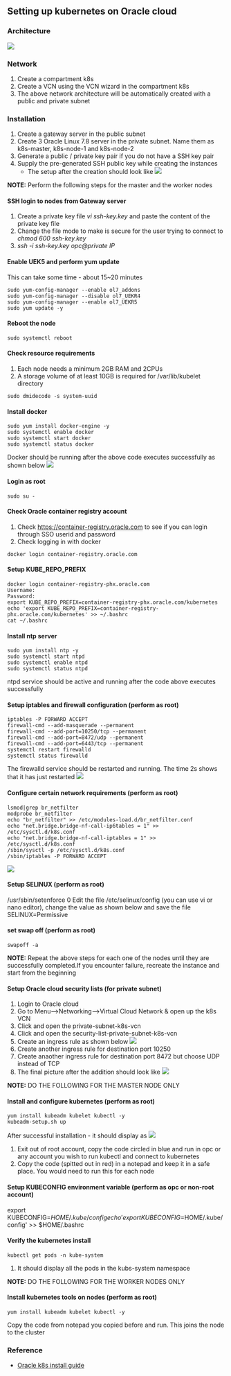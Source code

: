 ## Setting up kubernetes on Oracle cloud 



### Architecture
![](images/ArchStd.png)

### Network
1. Create a compartment k8s
2. Create a VCN using the VCN wizard in the compartment k8s
3. The above network architecture will be automatically created with a public and private subnet

### Installation
1. Create a gateway server in the public subnet
2. Create 3 Oracle Linux 7.8 server in the private subnet. Name them as k8s-master, k8s-node-1 and k8s-node-2
3. Generate a public / private key pair if you do not have a SSH key pair
4. Supply the pre-generated SSH public key while creating the instances
   * The setup after the creation should look like 
![](images/ArchSetup.PNG)

**NOTE:** Perform the following steps for the master and the worker nodes 
#### SSH login to nodes from Gateway server
1. Create a private key file *vi ssh-key.key* and paste the content of the private key file 
2. Change the file mode to make is secure for the user trying to connect to *chmod 600 ssh-key.key*
3. *ssh -i ssh-key.key opc@private IP* 

#### Enable UEK5 and perform yum update 
This can take some time - about 15~20 minutes
<pre><code>sudo yum-config-manager --enable ol7_addons
sudo yum-config-manager --disable ol7_UEKR4
sudo yum-config-manager --enable ol7_UEKR5
sudo yum update -y</code></pre> 

#### Reboot the node 
<pre><code>sudo systemctl reboot</code></pre>

#### Check resource requirements 
1. Each node needs a minimum 2GB RAM and 2CPUs
2. A storage volume of at least 10GB is required for /var/lib/kubelet directory
<pre><code>sudo dmidecode -s system-uuid</code></pre>

#### Install docker 
<pre><code>sudo yum install docker-engine -y
sudo systemctl enable docker
sudo systemctl start docker
sudo systemctl status docker</code></pre>
Docker should be running after the above code executes successfully as shown below
![](images/dockerRunning.png)

#### Login as root 
<pre><code>sudo su -</code></pre>

#### Check Oracle container registry account 
1. Check https://container-registry.oracle.com to see if you can login through SSO userid and password
2. Check logging in with docker 
<pre><code>docker login container-registry.oracle.com</code></pre>

#### Setup KUBE_REPO_PREFIX
<pre><code>docker login container-registry-phx.oracle.com
Username: <your email address>
Password: <Your container-registry password>
export KUBE_REPO_PREFIX=container-registry-phx.oracle.com/kubernetes
echo 'export KUBE_REPO_PREFIX=container-registry-phx.oracle.com/kubernetes' >> ~/.bashrc
cat ~/.bashrc</code></pre>

#### Install ntp server
<pre><code>sudo yum install ntp -y
sudo systemctl start ntpd
sudo systemctl enable ntpd
sudo systemctl status ntpd</code></pre>
ntpd service should be active and running after the code above executes successfully

#### Setup iptables and firewall configuration (perform as root)
<pre><code>iptables -P FORWARD ACCEPT
firewall-cmd --add-masquerade --permanent
firewall-cmd --add-port=10250/tcp --permanent
firewall-cmd --add-port=8472/udp --permanent
firewall-cmd --add-port=6443/tcp --permanent
systemctl restart firewalld
systemctl status firewalld</code></pre>
The firewalld service should be restarted and running. The time 2s shows that it has just restarted
![](images/firewalld.png)

#### Configure certain network requirements (perform as root)
<pre><code>lsmod|grep br_netfilter
modprobe br_netfilter
echo "br_netfilter" >> /etc/modules-load.d/br_netfilter.conf
echo "net.bridge.bridge-nf-call-ip6tables = 1" >> /etc/sysctl.d/k8s.conf
echo "net.bridge.bridge-nf-call-iptables = 1" >> /etc/sysctl.d/k8s.conf
/sbin/sysctl -p /etc/sysctl.d/k8s.conf
/sbin/iptables -P FORWARD ACCEPT</code></pre>
![](images/netbridge.png)

#### Setup SELINUX (perform as root)
/usr/sbin/setenforce 0
Edit the file /etc/selinux/config (you can use vi or nano editor), change the value as shown below and save the file 
SELINUX=Permissive

#### set swap off (perform as root)
<pre><code>swapoff -a</code></pre> 

**NOTE:** Repeat the above steps for each one of the nodes until they are successfully completed.If you encounter failure, recreate the instance and start from the beginning

#### Setup Oracle cloud security lists (for private subnet)
1. Login to Oracle cloud
2. Go to Menu-->Networking-->Virtual Cloud Network & open up the k8s VCN
3. Click and open the private-subnet-k8s-vcn
4. Click and open the security-list-private-subnet-k8s-vcn
5. Create an ingress rule as shown below 
![](images/ingress1.png)
6. Create another ingress rule for destination port 10250
7. Create anaother ingress rule for destination port 8472 but choose UDP instead of TCP
8. The final picture after the addition should look like 
![](images/ingress2.png)

**NOTE:** DO THE FOLLOWING FOR THE MASTER NODE ONLY

#### Install and configure kubernetes (perform as root)
<pre><code>yum install kubeadm kubelet kubectl -y
kubeadm-setup.sh up</code></pre>
After successful installation - it should display as 
![](images/k8s-2.png)
1. Exit out of root account, copy the code circled in blue and run in opc or any account you wish to run kubectl and connect to kubernetes
2. Copy the code (spitted out in red) in a notepad and keep it in a safe place. You would need to run this for each node

#### Setup KUBECONFIG environment variable (perform as opc or non-root account)
export KUBECONFIG=$HOME/.kube/config
echo 'export KUBECONFIG=$HOME/.kube/config' >> $HOME/.bashrc

#### Verify the kubernetes install
<pre><code>kubectl get pods -n kube-system</code></pre>
1. It should display all the pods in the kubs-system namespace

**NOTE:** DO THE FOLLOWING FOR THE WORKER NODES ONLY

#### Install kubernetes tools on nodes (perform as root)
<pre><code>yum install kubeadm kubelet kubectl -y</code></pre>
Copy the code from notepad you copied before and run. This joins the node to the cluster

### Reference
* [Oracle k8s install guide](https://docs.oracle.com/en/operating-systems/oracle-linux/kubernetes/kubernetes_install_upgrade.html)
